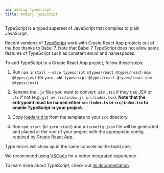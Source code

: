 ```yaml
---
id: adding-typescript
title: Adding TypeScript
---
```


TypeScript is a typed superset of JavaScript that compiles to plain JavaScript.

Recent versions of [TypeScript](https://www.typescriptlang.org/) work with Create React App projects out of the box thanks to Babel 7. Note that Babel 7 TypeScript does not allow some features of TypeScript such as constant enum and namespaces.

To add TypeScript to a Create React App project, follow these steps:

1. Run `npm install --save typescript @types/react @types/react-dom @types/jest` (or `yarn add typescript @types/react @types/react-dom @types/jest`).

2. Rename the `.js` files you want to convert: use `.tsx` if they use JSX or `.ts` if not (e.g. `git mv src/index.js src/index.tsx`). **Note that the entrypoint must be named either `src/index.ts` or `src/index.tsx` to enable TypeScript in your project.**

3. Copy [loaders.d.ts](https://github.com/facebook/create-react-app/blob/master/packages/react-scripts/template/src/loaders.d.ts) from the template to your `src` directory.

4. Run `npm start` (or `yarn start`) and a `tsconfig.json` file will be generated and placed at the root of your project with the appropriate config required by Create React App.

Type errors will show up in the same console as the build one.

We recommend using [VSCode](https://code.visualstudio.com/) for a better integrated experience.

To learn more about TypeScript, check out [its documentation](https://www.typescriptlang.org/).
